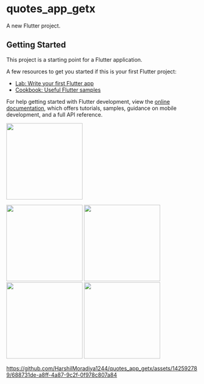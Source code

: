 # quotes_app_getx

A new Flutter project.

## Getting Started

This project is a starting point for a Flutter application.

A few resources to get you started if this is your first Flutter project:
 
- [Lab: Write your first Flutter app](https://docs.flutter.dev/get-started/codelab)
- [Cookbook: Useful Flutter samples](https://docs.flutter.dev/cookbook)

For help getting started with Flutter development, view the
[online documentation](https://docs.flutter.dev/), which offers tutorials,
samples, guidance on mobile development, and a full API reference.


<a href="https://drive.google.com/file/d/16UEIFzevzcwZV8Muumaj-6se9YaTPcAe/view?usp=sharing"> <img src="https://github.com/HarshilMoradiya1244/weather_project/assets/142592789/f41e8f8f-04d7-44cd-8ab1-d9adb15028f5" height ="200" width="200"></a>


<p>
  <img src="https://github.com/HarshilMoradiya1244/quotes_app_getx/assets/142592789/11154bc6-1944-4330-8fae-22bc7f50c6ea",height="1000"width="200">
  <img src="https://github.com/HarshilMoradiya1244/quotes_app_getx/assets/142592789/76a2a2ea-c964-4b96-81b1-b393fe6542b8",height="1000"width="200">
  <img src="https://github.com/HarshilMoradiya1244/quotes_app_getx/assets/142592789/6199f9b0-7121-44b1-a88e-c1b8b3537a45",height="1000"width="200">
  <img src="https://github.com/HarshilMoradiya1244/quotes_app_getx/assets/142592789/9d2d4d93-6b0e-4485-a87d-d03ba62f4aba",height="1000"width="200">
</p>


https://github.com/HarshilMoradiya1244/quotes_app_getx/assets/142592789/688731de-a8ff-4a87-9c2f-0f978c807a84

